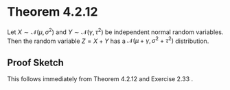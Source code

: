 # Theorem 4.2.12
Let $X \sim \mathcal{N}(\mu, \sigma^2)$ and $Y \sim \mathcal{N}(\gamma, \tau^2)$ be independent normal random variables. Then the random variable $Z = X + Y$ has a $\mathcal{N}(\mu + \gamma, \sigma^2 + \tau^2)$ distribution. 

## Proof Sketch
This follows immediately from Theorem 4.2.12 and Exercise 2.33 .